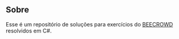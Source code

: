 ## Sobre
Esse é um repositório de soluções para exercícios do [BEECROWD](https://judge.beecrowd.com/pt/login?redirect=%2Fpt) resolvidos em C#.
